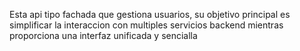 Esta api tipo fachada que gestiona usuarios, su objetivo principal es simplificar la interaccion con multiples servicios backend mientras proporciona una interfaz unificada y sencialla
